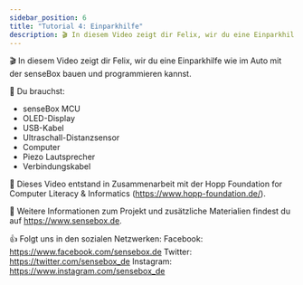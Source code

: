```yaml
---
sidebar_position: 6
title: "Tutorial 4: Einparkhilfe"
description: 🎬 In diesem Video zeigt dir Felix, wir du eine Einparkhilfe wie im Auto mit der senseBox bauen und programmieren kannst.
---
```

🎬 In diesem Video zeigt dir Felix, wir du eine Einparkhilfe wie im Auto mit der senseBox bauen und programmieren kannst.

🧰 Du brauchst:
- senseBox MCU
- OLED-Display
- USB-Kabel
- Ultraschall-Distanzsensor
- Computer
- Piezo Lautsprecher
- Verbindungskabel


🎥 Dieses Video entstand in Zusammenarbeit mit der Hopp Foundation for Computer Literacy & Informatics (https://www.hopp-foundation.de/).

 🔎 Weitere Informationen zum Projekt und zusätzliche Materialien findest du auf https://www.sensebox.de.


👍 Folgt uns in den sozialen Netzwerken:
Facebook: https://www.facebook.com/sensebox.de
Twitter: https://twitter.com/sensebox_de
Instagram: https://www.instagram.com/sensebox_de
